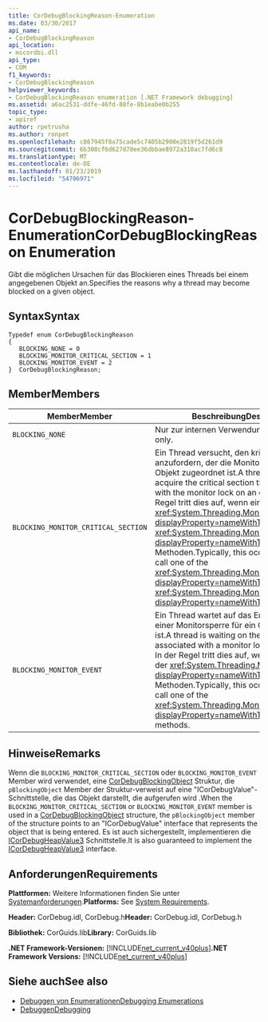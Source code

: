 ```yaml
---
title: CorDebugBlockingReason-Enumeration
ms.date: 03/30/2017
api_name:
- CorDebugBlockingReason
api_location:
- mscordbi.dll
api_type:
- COM
f1_keywords:
- CorDebugBlockingReason
helpviewer_keywords:
- CorDebugBlockingReason enumeration [.NET Framework debugging]
ms.assetid: a6ac2531-ddfe-46fd-88fe-8b1eabe0b255
topic_type:
- apiref
author: rpetrusha
ms.author: ronpet
ms.openlocfilehash: c867945f8a75cade5c7405b2908e2819f5d261d9
ms.sourcegitcommit: 6b308cf6d627d78ee36dbbae8972a310ac7fd6c8
ms.translationtype: MT
ms.contentlocale: de-DE
ms.lasthandoff: 01/23/2019
ms.locfileid: "54706971"
---
```

# <a name="cordebugblockingreason-enumeration"></a><span data-ttu-id="0e0ce-102">CorDebugBlockingReason-Enumeration</span><span class="sxs-lookup"><span data-stu-id="0e0ce-102">CorDebugBlockingReason Enumeration</span></span>
<span data-ttu-id="0e0ce-103">Gibt die möglichen Ursachen für das Blockieren eines Threads bei einem angegebenen Objekt an.</span><span class="sxs-lookup"><span data-stu-id="0e0ce-103">Specifies the reasons why a thread may become blocked on a given object.</span></span>  
  
## <a name="syntax"></a><span data-ttu-id="0e0ce-104">Syntax</span><span class="sxs-lookup"><span data-stu-id="0e0ce-104">Syntax</span></span>  
  
```  
Typedef enum CorDebugBlockingReason  
{  
   BLOCKING_NONE = 0  
   BLOCKING_MONITOR_CRITICAL_SECTION = 1  
   BLOCKING_MONITOR_EVENT = 2  
}  CorDebugBlockingReason;  
```  
  
## <a name="members"></a><span data-ttu-id="0e0ce-105">Member</span><span class="sxs-lookup"><span data-stu-id="0e0ce-105">Members</span></span>  
  
|<span data-ttu-id="0e0ce-106">Member</span><span class="sxs-lookup"><span data-stu-id="0e0ce-106">Member</span></span>|<span data-ttu-id="0e0ce-107">Beschreibung</span><span class="sxs-lookup"><span data-stu-id="0e0ce-107">Description</span></span>|  
|------------|-----------------|  
|`BLOCKING_NONE`|<span data-ttu-id="0e0ce-108">Nur zur internen Verwendung.</span><span class="sxs-lookup"><span data-stu-id="0e0ce-108">Internal use only.</span></span>|  
|`BLOCKING_MONITOR_CRITICAL_SECTION`|<span data-ttu-id="0e0ce-109">Ein Thread versucht, den kritischen Abschnitt anzufordern, der die Monitorsperre für ein Objekt zugeordnet ist.</span><span class="sxs-lookup"><span data-stu-id="0e0ce-109">A thread is trying to acquire the critical section that is associated with the monitor lock on an object.</span></span> <span data-ttu-id="0e0ce-110">In der Regel tritt dies auf, wenn eine Aufrufen der <xref:System.Threading.Monitor.Enter%2A?displayProperty=nameWithType> oder <xref:System.Threading.Monitor.TryEnter%2A?displayProperty=nameWithType> Methoden.</span><span class="sxs-lookup"><span data-stu-id="0e0ce-110">Typically, this occurs when you call one of the <xref:System.Threading.Monitor.Enter%2A?displayProperty=nameWithType> or <xref:System.Threading.Monitor.TryEnter%2A?displayProperty=nameWithType> methods.</span></span>|  
|`BLOCKING_MONITOR_EVENT`|<span data-ttu-id="0e0ce-111">Ein Thread wartet auf das Ereignis, das mit einer Monitorsperre für ein Objekt verknüpft ist.</span><span class="sxs-lookup"><span data-stu-id="0e0ce-111">A thread is waiting on the event that is associated with a monitor lock for an object.</span></span> <span data-ttu-id="0e0ce-112">In der Regel tritt dies auf, wenn eine Aufrufen der <xref:System.Threading.Monitor?displayProperty=nameWithType> `Wait` Methoden.</span><span class="sxs-lookup"><span data-stu-id="0e0ce-112">Typically, this occurs when you call one of the <xref:System.Threading.Monitor?displayProperty=nameWithType>`Wait` methods.</span></span>|  
  
## <a name="remarks"></a><span data-ttu-id="0e0ce-113">Hinweise</span><span class="sxs-lookup"><span data-stu-id="0e0ce-113">Remarks</span></span>  
 <span data-ttu-id="0e0ce-114">Wenn die `BLOCKING_MONITOR_CRITICAL_SECTION` oder `BLOCKING_MONITOR_EVENT` Member wird verwendet, eine [CorDebugBlockingObject](../../../../docs/framework/unmanaged-api/debugging/cordebugblockingobject-structure.md) Struktur, die `pBlockingObject` Member der Struktur-verweist auf eine "ICorDebugValue"-Schnittstelle, die das Objekt darstellt, die aufgerufen wird .</span><span class="sxs-lookup"><span data-stu-id="0e0ce-114">When the `BLOCKING_MONITOR_CRITICAL_SECTION` or `BLOCKING_MONITOR_EVENT` member is used in a [CorDebugBlockingObject](../../../../docs/framework/unmanaged-api/debugging/cordebugblockingobject-structure.md) structure, the `pBlockingObject` member of the structure points to an "ICorDebugValue" interface that represents the object that is being entered.</span></span> <span data-ttu-id="0e0ce-115">Es ist auch sichergestellt, implementieren die [ICorDebugHeapValue3](../../../../docs/framework/unmanaged-api/debugging/icordebugheapvalue3-interface.md) Schnittstelle.</span><span class="sxs-lookup"><span data-stu-id="0e0ce-115">It is also guaranteed to implement the [ICorDebugHeapValue3](../../../../docs/framework/unmanaged-api/debugging/icordebugheapvalue3-interface.md) interface.</span></span>  
  
## <a name="requirements"></a><span data-ttu-id="0e0ce-116">Anforderungen</span><span class="sxs-lookup"><span data-stu-id="0e0ce-116">Requirements</span></span>  
 <span data-ttu-id="0e0ce-117">**Plattformen:** Weitere Informationen finden Sie unter [Systemanforderungen](../../../../docs/framework/get-started/system-requirements.md).</span><span class="sxs-lookup"><span data-stu-id="0e0ce-117">**Platforms:** See [System Requirements](../../../../docs/framework/get-started/system-requirements.md).</span></span>  
  
 <span data-ttu-id="0e0ce-118">**Header:** CorDebug.idl, CorDebug.h</span><span class="sxs-lookup"><span data-stu-id="0e0ce-118">**Header:** CorDebug.idl, CorDebug.h</span></span>  
  
 <span data-ttu-id="0e0ce-119">**Bibliothek:** CorGuids.lib</span><span class="sxs-lookup"><span data-stu-id="0e0ce-119">**Library:** CorGuids.lib</span></span>  
  
 <span data-ttu-id="0e0ce-120">**.NET Framework-Versionen:** [!INCLUDE[net_current_v40plus](../../../../includes/net-current-v40plus-md.md)]</span><span class="sxs-lookup"><span data-stu-id="0e0ce-120">**.NET Framework Versions:** [!INCLUDE[net_current_v40plus](../../../../includes/net-current-v40plus-md.md)]</span></span>  
  
## <a name="see-also"></a><span data-ttu-id="0e0ce-121">Siehe auch</span><span class="sxs-lookup"><span data-stu-id="0e0ce-121">See also</span></span>
- [<span data-ttu-id="0e0ce-122">Debuggen von Enumerationen</span><span class="sxs-lookup"><span data-stu-id="0e0ce-122">Debugging Enumerations</span></span>](../../../../docs/framework/unmanaged-api/debugging/debugging-enumerations.md)
- [<span data-ttu-id="0e0ce-123">Debuggen</span><span class="sxs-lookup"><span data-stu-id="0e0ce-123">Debugging</span></span>](../../../../docs/framework/unmanaged-api/debugging/index.md)
